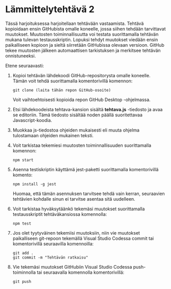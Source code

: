 # Lämmittelytehtävä 2

Tässä harjoituksessa harjoitellaan tehtävään vastaamista. Tehtävä kopioidaan ensin GitHubista omalle 
koneelle, jossa siihen tehdään tarvittavat muutokset. 
Muutosten toiminnallisuutta voi testata suorittamalla
tehtävän mukana tulevan testausskriptin. Lopuksi tehdyt
muutokset viedään ensin paikalliseen kopioon ja sieltä
siirretään GitHubissa olevaan versioon. GitHub tekee 
muutosten jälkeen automaattisen tarkistuksen ja merkitsee
tehtävän onnistuneeksi. 

Etene seuraavasti:

1. Kopioi tehtävän lähdekoodi GitHub-repositorysta 
   omalle koneelle. Tämän voit tehdä suorittamalla komentorivillä komennon:
    ```
    git clone (laita tähän repon GitHub-osoite)
    ```
   Voit vaihtoehtoisesti kopioida repon GitHub Desktop -ohjelmassa.

2. Etsi lähdekoodeista tehtava-kansion sisältä 
   **tehtava.js** -tiedosto ja avaa se editoriin. Tämä tiedosto sisältää noden päällä suoritettavaa Javascript-koodia.

3. Muokkaa js-tiedostoa ohjeiden mukaisesti eli muuta ohjelma tulostamaan ohjeiden mukainen teksti.

4. Voit tarkistaa tekemiesi muutosten toiminnallisuuden suorittamalla komennon:
    ```
    npm start
    ``` 

5. Asenna testiskriptin käyttämä jest-paketti 
   suorittamalla komentorivillä komento:
    ```
    npm install -g jest
    ```
   Huomaa, että tämän asennuksen tarvitsee tehdä vain kerran, 
   seuraavien tehtävien kohdalle sinun ei tarvitse asentaa sitä uudelleen.

6. Voit tarkistaa hyväksytäänkö tekemäsi muutokset 
   suorittamalla testausskriptit tehtäväkansiossa komennolla: 
    ```
    npm test
    ```

7. Jos olet tyytyväinen tekemiisi muutoksiin, niin vie 
   muutokset paikalliseen git-repoon tekemällä Visual Studio Codessa commit tai komentorivillä seuraavilla komennoilla:
    ```
    git add .
    git commit -m "Tehtävän ratkaisu"
    ```

8. Vie tekemäsi muutokset GitHubiin Visual Studio 
   Codessa push-toiminnolla tai seuraavalla komennolla komentorivillä:
    ```
    git push
    ```

